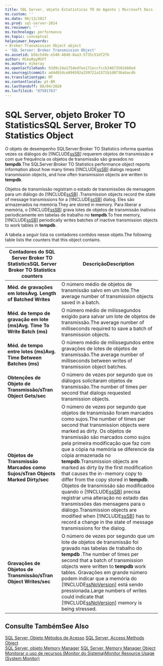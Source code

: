 ```yaml
---
title: SQL Server, objeto Estatísticas TO do Agente | Microsoft Docs
ms.custom: ''
ms.date: 06/13/2017
ms.prod: sql-server-2014
ms.reviewer: ''
ms.technology: performance
ms.topic: conceptual
helpviewer_keywords:
- Broker Transmission Object object
- 'SQL Server: Broker Transmission Object'
ms.assetid: b5bc5dde-e540-4848-8aa3-5735c51df2fb
author: MikeRayMSFT
ms.author: mikeray
ms.openlocfilehash: 93d9c24a175dedfee171eccfccb34673501660ed
ms.sourcegitcommit: ad4d92dce894592a259721a1571b1d8736abacdb
ms.translationtype: MT
ms.contentlocale: pt-BR
ms.lasthandoff: 08/04/2020
ms.locfileid: "87581763"
---
```

# <a name="sql-server-broker-to-statistics-object"></a><span data-ttu-id="e0975-102">SQL Server, objeto Broker TO Statistics</span><span class="sxs-lookup"><span data-stu-id="e0975-102">SQL Server, Broker TO Statistics Object</span></span>
  <span data-ttu-id="e0975-103">O objeto de desempenho SQLServer:Broker TO Statistics informa quantas vezes os diálogos do [!INCLUDE[ssSB](../../includes/sssb-md.md)] requerem objetos de transmissão e com que frequência os objetos de transmissão são gravados no **tempdb**.</span><span class="sxs-lookup"><span data-stu-id="e0975-103">The SQLServer:Broker TO Statistics performance object reports information about how many times [!INCLUDE[ssSB](../../includes/sssb-md.md)] dialogs request transmission objects, and how often transmission objects are written to **tempdb**.</span></span>  
  
 <span data-ttu-id="e0975-104">Objetos de transmissão registram o estado de transmissões de mensagem para um diálogo do [!INCLUDE[ssSB](../../includes/sssb-md.md)] .</span><span class="sxs-lookup"><span data-stu-id="e0975-104">Transmission objects record the state of message transmissions for a [!INCLUDE[ssSB](../../includes/sssb-md.md)] dialog.</span></span> <span data-ttu-id="e0975-105">Eles são armazenados na memória.</span><span class="sxs-lookup"><span data-stu-id="e0975-105">They are stored in memory.</span></span> <span data-ttu-id="e0975-106">Para liberar a memória, o [!INCLUDE[ssSB](../../includes/sssb-md.md)] grava lotes de objetos de transmissão inativos periodicamente em tabelas de trabalho no **tempdb**.</span><span class="sxs-lookup"><span data-stu-id="e0975-106">To free memory, [!INCLUDE[ssSB](../../includes/sssb-md.md)] periodically writes batches of inactive transmission objects to work tables in **tempdb**.</span></span>  
  
 <span data-ttu-id="e0975-107">A tabela a seguir lista os contadores contidos nesse objeto.</span><span class="sxs-lookup"><span data-stu-id="e0975-107">The following table lists the counters that this object contains.</span></span>  
  
|<span data-ttu-id="e0975-108">Contadores do SQL Server Broker TO Statistics</span><span class="sxs-lookup"><span data-stu-id="e0975-108">SQL Server Broker TO Statistics counters</span></span>|<span data-ttu-id="e0975-109">Descrição</span><span class="sxs-lookup"><span data-stu-id="e0975-109">Description</span></span>|  
|----------------------------------------------|-----------------|  
|<span data-ttu-id="e0975-110">**Méd. de gravações em lotes**</span><span class="sxs-lookup"><span data-stu-id="e0975-110">**Avg. Length of Batched Writes**</span></span>|<span data-ttu-id="e0975-111">O número médio de objetos de transmissão salvo em um lote.</span><span class="sxs-lookup"><span data-stu-id="e0975-111">The average number of transmission objects saved in a batch.</span></span>|  
|<span data-ttu-id="e0975-112">**Méd. de tempo de gravação em lote (ms)**</span><span class="sxs-lookup"><span data-stu-id="e0975-112">**Avg. Time To Write Batch (ms)**</span></span>|<span data-ttu-id="e0975-113">O número médio de milissegundos exigido para salvar um lote de objetos de transmissão.</span><span class="sxs-lookup"><span data-stu-id="e0975-113">The average number of milliseconds required to save a batch of transmission objects.</span></span>|  
|<span data-ttu-id="e0975-114">**Méd. de tempo entre lotes (ms)**</span><span class="sxs-lookup"><span data-stu-id="e0975-114">**Avg. Time Between Batches (ms)**</span></span>|<span data-ttu-id="e0975-115">O número médio de milissegundos entre gravações de lotes de objetos de transmissão.</span><span class="sxs-lookup"><span data-stu-id="e0975-115">The average number of milliseconds between writes of transmission object batches.</span></span>|  
|<span data-ttu-id="e0975-116">**Obtenções de Objeto de Transmissão/s**</span><span class="sxs-lookup"><span data-stu-id="e0975-116">**Tran Object Gets/sec**</span></span>|<span data-ttu-id="e0975-117">O número de vezes por segundo que os diálogos solicitaram objetos de transmissão.</span><span class="sxs-lookup"><span data-stu-id="e0975-117">The number of times per second that dialogs requested transmission objects.</span></span>|  
|<span data-ttu-id="e0975-118">**Objetos de Transmissão Marcados como Sujos/s**</span><span class="sxs-lookup"><span data-stu-id="e0975-118">**Tran Objects Marked Dirty/sec**</span></span>|<span data-ttu-id="e0975-119">O número de vezes por segundo que objetos de transmissão foram marcados como sujos.</span><span class="sxs-lookup"><span data-stu-id="e0975-119">The number of times per second that transmission objects were marked as dirty.</span></span> <span data-ttu-id="e0975-120">Os objetos de transmissão são marcados como sujos pela primeira modificação que faz com que a cópia na memória se diferencie da cópia armazenada no **tempdb**.</span><span class="sxs-lookup"><span data-stu-id="e0975-120">Transmission objects are marked as dirty by the first modification that causes the in-memory copy to differ from the copy stored in **tempdb**.</span></span> <span data-ttu-id="e0975-121">Objetos de transmissão são modificados quando o [!INCLUDE[ssSB](../../includes/sssb-md.md)] precisa registrar uma alteração no estado das transmissões das mensagens para o diálogo.</span><span class="sxs-lookup"><span data-stu-id="e0975-121">Transmission objects are modified when [!INCLUDE[ssSB](../../includes/sssb-md.md)] has to record a change in the state of message transmissions for the dialog.</span></span>|  
|<span data-ttu-id="e0975-122">**Gravações de Objetos de Transmissão/s**</span><span class="sxs-lookup"><span data-stu-id="e0975-122">**Tran Object Writes/sec**</span></span>|<span data-ttu-id="e0975-123">O número de vezes por segundo que um lote de objetos de transmissão foi gravado nas tabelas de trabalho do **tempdb** .</span><span class="sxs-lookup"><span data-stu-id="e0975-123">The number of times per second that a batch of transmission objects were written to **tempdb** work tables.</span></span> <span data-ttu-id="e0975-124">Gravações em grande número podem indicar que a memória do [!INCLUDE[ssNoVersion](../../includes/ssnoversion-md.md)] está sendo pressionada.</span><span class="sxs-lookup"><span data-stu-id="e0975-124">Large numbers of writes could indicate that [!INCLUDE[ssNoVersion](../../includes/ssnoversion-md.md)] memory is being stressed.</span></span>|  
  
## <a name="see-also"></a><span data-ttu-id="e0975-125">Consulte Também</span><span class="sxs-lookup"><span data-stu-id="e0975-125">See Also</span></span>  
 <span data-ttu-id="e0975-126">[SQL Server, Objeto Métodos de Acesso](sql-server-access-methods-object.md) </span><span class="sxs-lookup"><span data-stu-id="e0975-126">[SQL Server, Access Methods Object](sql-server-access-methods-object.md) </span></span>  
 <span data-ttu-id="e0975-127">[SQL Server, objeto Memory Manager](sql-server-memory-manager-object.md) </span><span class="sxs-lookup"><span data-stu-id="e0975-127">[SQL Server, Memory Manager Object](sql-server-memory-manager-object.md) </span></span>  
 [<span data-ttu-id="e0975-128">Monitorar o uso de recursos &#40;Monitor do Sistema&#41;</span><span class="sxs-lookup"><span data-stu-id="e0975-128">Monitor Resource Usage &#40;System Monitor&#41;</span></span>](monitor-resource-usage-system-monitor.md)  
  
  
